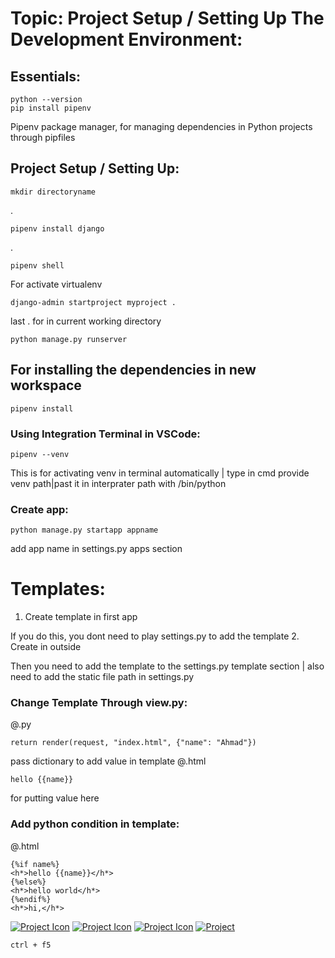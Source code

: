 # Topic: Project Setup / Setting Up The Development Environment:

## Essentials:

    python --version
    pip install pipenv   
Pipenv package manager, for managing dependencies in Python projects through pipfiles

## Project Setup / Setting Up:

    mkdir directoryname
.

    pipenv install django
.

    pipenv shell 
    
For activate virtualenv 
    
    django-admin startproject myproject .

last . for in current working directory 

    python manage.py runserver 

## For installing the dependencies in new workspace

    pipenv install

   ### Using Integration Terminal in VSCode:
   
    pipenv --venv

This is for activating venv in terminal automatically | type in cmd provide venv path|past it in interprater path with /bin/python
 
### Create app:
    python manage.py startapp appname

add app name in settings.py apps section

# Templates:

1. Create template in first app

If you do this, you dont need to play settings.py to add the template
2. Create in outside 

Then you need to add the template to the settings.py template section | also need to add the static file path in settings.py 

### Change Template Through view.py:
  @.py
        
    return render(request, "index.html", {"name": "Ahmad"}) 

pass dictionary to add value in template 
  @.html
     
    hello {{name}}

for putting value here 

### Add python condition in template:
  @.html
    
    {%if name%}
    <h*>hello {{name}}</h*>
    {%else%}
    <h*>hello world</h*>
    {%endif%}
    <h*>hi,</h*>

[![Project Icon](https://img.shields.io/badge/-Python-1e90ff?style=for-the-badge&logo=python&logoColor=white)](https://your-link-here.com)
[![Project Icon](https://img.shields.io/badge/Project-Icon-ff5733?style=for-the-badge&logo=your-icon&logoColor=white)](https://your-link-here.com)
[![Project Icon](https://img.shields.io/badge/Project-Your_Project_Name-ff6347?style=for-the-badge&logo=custom-icon&logoColor=white)](https://your-link-here.com)
[![Project](https://img.shields.io/badge/Project-Your_Project_Name-43853d?style=for-the-badge&logo=custom-icon&logoColor=white&color=2a2a2a)](https://your-link-here.com)



    ctrl + f5
